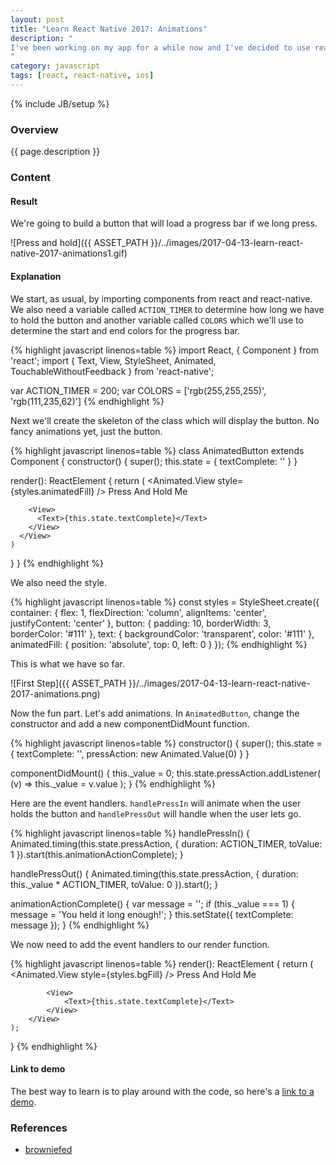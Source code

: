 ```yaml
---
layout: post
title: "Learn React Native 2017: Animations"
description: "
I've been working on my app for a while now and I've decided to use react-native because I want to speed up the development and also learn a cool new tool for creating apps. I've been learning about how to animate views in react native and I want to share my findings with you.
"
category: javascript
tags: [react, react-native, ios]
---
```

{% include JB/setup %}

<!-- Overview -->
<h3>Overview</h3>

{{ page.description }}

<!-- Content -->
<h3>Content</h3>


<h4>Result</h4>

We're going to build a button that will load a progress bar if we long press.

![Press and hold]({{ ASSET_PATH }}/../images/2017-04-13-learn-react-native-2017-animations1.gif)



<h4>Explanation</h4>

We start, as usual, by importing components from react and react-native.
We also need a variable called `ACTION_TIMER` to determine how long we have to hold the button and another variable called `COLORS` which we'll use to determine the start and end colors for the progress bar.

<!-- Code _______________________________________-->
{% highlight javascript linenos=table %}
import React, { Component } from 'react';
import {
  Text,
  View,
  StyleSheet,
  Animated,
  TouchableWithoutFeedback
} from 'react-native';

var ACTION_TIMER = 200;
var COLORS = ['rgb(255,255,255)', 'rgb(111,235,62)']
{% endhighlight %}
<!-- /Code ^^^^^^^^^^^^^^^^^^^^^^^^^^^^^^^^^^^^^^-->


Next we'll create the skeleton of the class which will display the button. No fancy animations yet, just the button.

<!-- Code _______________________________________-->
{% highlight javascript linenos=table %}
class AnimatedButton extends Component {
  constructor() {
    super();
    this.state = {
      textComplete: ''
    }
  }
  
  render(): ReactElement {
    return (
      <View>
        <TouchableWithoutFeedback>
          <View style={styles.button} >
              <Animated.View style={styles.animatedFill} />
              <Text style={styles.text}>Press And Hold Me</Text>
          </View>
        </TouchableWithoutFeedback>
        
        <View>
          <Text>{this.state.textComplete}</Text>
        </View>
      </View>
    )
  }
}
{% endhighlight %}
<!-- /Code ^^^^^^^^^^^^^^^^^^^^^^^^^^^^^^^^^^^^^^-->


We also need the style.

<!-- Code _______________________________________-->
{% highlight javascript linenos=table %}
const styles = StyleSheet.create({
  container: {
    flex: 1,
    flexDirection: 'column',
    alignItems: 'center',
    justifyContent: 'center'
  },
  button: {
    padding: 10,
    borderWidth: 3,
    borderColor: '#111'
  },
  text: {
    backgroundColor: 'transparent',
    color: '#111'
  },
  animatedFill: {
    position: 'absolute',
    top: 0,
    left: 0
  }
});
{% endhighlight %}
<!-- /Code ^^^^^^^^^^^^^^^^^^^^^^^^^^^^^^^^^^^^^^-->


This is what we have so far.

![First Step]({{ ASSET_PATH }}/../images/2017-04-13-learn-react-native-2017-animations.png)


Now the fun part. Let's add animations. In `AnimatedButton`, change the constructor and add a new componentDidMount function.

<!-- Code _______________________________________-->
{% highlight javascript linenos=table %}
constructor() {
    super();
    this.state = {
        textComplete: '',
        pressAction: new Animated.Value(0)
    }
}
  
componentDidMount() {
    this._value = 0;
    this.state.pressAction.addListener(
        (v) => this._value = v.value
    );
}
{% endhighlight %}
<!-- /Code ^^^^^^^^^^^^^^^^^^^^^^^^^^^^^^^^^^^^^^-->


Here are the event handlers. `handlePressIn` will animate when the user holds the button and `handlePressOut` will handle when the user lets go.

<!-- Code _______________________________________-->
{% highlight javascript linenos=table %}
handlePressIn() {
    Animated.timing(this.state.pressAction, {
        duration: ACTION_TIMER,
        toValue: 1
    }).start(this.animationActionComplete);
}

handlePressOut() {
    Animated.timing(this.state.pressAction, {
        duration: this._value * ACTION_TIMER,
        toValue: 0
    }).start();
}

animationActionComplete() {
    var message = '';
    if (this._value === 1) {
        message = 'You held it long enough!';
    }
    this.setState({ textComplete: message });
}
{% endhighlight %}
<!-- /Code ^^^^^^^^^^^^^^^^^^^^^^^^^^^^^^^^^^^^^^-->

We now need to add the event handlers to our render function.

<!-- Code _______________________________________-->
{% highlight javascript linenos=table %}
render(): ReactElement {
    return (
        <View style={styles.container}>
            <TouchableWithoutFeedback 
                onPressIn={this.handlePressIn} 
                onPressOut={this.handlePressOut}
            >
                <View style={styles.button} >
                    <Animated.View style={styles.bgFill} />
                    <Text style={styles.text}>Press And Hold Me</Text>
                </View>
            </TouchableWithoutFeedback>
            
            <View>
                <Text>{this.state.textComplete}</Text>
            </View>
        </View>
    );
}
{% endhighlight %}
<!-- /Code ^^^^^^^^^^^^^^^^^^^^^^^^^^^^^^^^^^^^^^-->

<h4>Link to demo</h4>

The best way to learn is to play around with the code, so here's a [link to a demo](https://snack.expo.io/HJmyPdapl).




<!-- References -->
<h3>References</h3>

- [browniefed](http://browniefed.com/blog/react-native-press-and-hold-button-actions/)


<br /><br /><br />